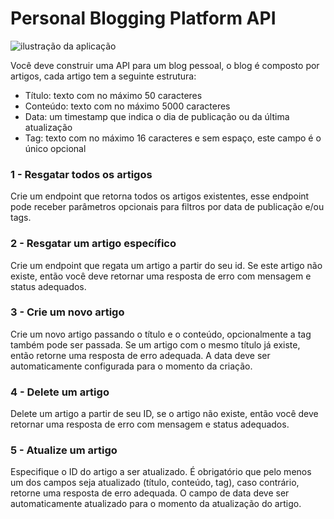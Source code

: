 # Personal Blogging Platform API
![ilustração da aplicação](https://assets.roadmap.sh/guest/blogging-platform-api.png)

Você deve construir uma API para um blog pessoal, o blog é composto por artigos, cada artigo tem a seguinte estrutura:
- Título: texto com no máximo 50 caracteres
- Conteúdo: texto com no máximo 5000 caracteres
- Data: um timestamp que indica o dia de publicação ou da última atualização
- Tag: texto com no máximo 16 caracteres e sem espaço, este campo é o único opcional

### 1 - Resgatar todos os artigos
Crie um endpoint que retorna todos os artigos existentes, esse endpoint pode receber parâmetros opcionais para filtros por data de publicação e/ou tags.

### 2 - Resgatar um artigo específico
Crie um endpoint que regata um artigo a partir do seu id. Se este artigo não existe, então você deve retornar uma resposta de erro com mensagem e status adequados.

### 3 - Crie um novo artigo
Crie um novo artigo passando o título e o conteúdo, opcionalmente a tag também pode ser passada. Se um artigo com o mesmo título já existe, então retorne uma resposta de erro adequada. A data deve ser automaticamente configurada para o momento da criação.

### 4 - Delete um artigo
Delete um artigo a partir de seu ID, se o artigo não existe, então você deve retornar uma resposta de erro com mensagem e status adequados.

### 5 - Atualize um artigo
Especifique o ID do artigo a ser atualizado. É obrigatório que pelo menos um dos campos seja atualizado (título, conteúdo, tag), caso contrário, retorne uma resposta de erro adequada. O campo de data deve ser automaticamente atualizado para o momento da atualização do artigo.
